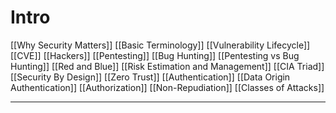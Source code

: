 # Intro

[[Why Security Matters]]
[[Basic Terminology]]
[[Vulnerability Lifecycle]]
[[CVE]]
[[Hackers]]
[[Pentesting]]
[[Bug Hunting]]
[[Pentesting vs Bug Hunting]]
[[Red and Blue]]
[[Risk Estimation and Management]]
[[CIA Triad]]
[[Security By Design]]
[[Zero Trust]]
[[Authentication]]
[[Data Origin Authentication]]
[[Authorization]]
[[Non-Repudiation]]
[[Classes of Attacks]]

- - -